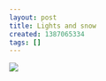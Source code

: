 ```yaml
---
layout: post
title: Lights and snow
created: 1387065334
tags: []
---
```

![](http://25.media.tumblr.com/67d0fe0c078f45c0c9b2d64fb3240362/tumblr_mxtmgms6PW1rsr8w3o1_500.jpg)


